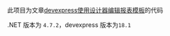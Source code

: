 此项目为文章[devexpress使用设计器编辑报表模板](https://blog.wangshuai.app/2021/04/16/devexpress%E4%BD%BF%E7%94%A8%E8%AE%BE%E8%AE%A1%E5%99%A8%E7%BC%96%E8%BE%91%E6%8A%A5%E8%A1%A8%E6%A8%A1%E6%9D%BF/)的代码

.NET 版本为 `4.7.2`，devexpress 版本为`18.1`